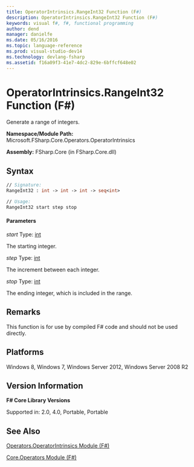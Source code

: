```yaml
---
title: OperatorIntrinsics.RangeInt32 Function (F#)
description: OperatorIntrinsics.RangeInt32 Function (F#)
keywords: visual f#, f#, functional programming
author: dend
manager: danielfe
ms.date: 05/16/2016
ms.topic: language-reference
ms.prod: visual-studio-dev14
ms.technology: devlang-fsharp
ms.assetid: f16a09f3-41e7-4dc2-829e-6bffcf648e02 
---
```


# OperatorIntrinsics.RangeInt32 Function (F#)

Generate a range of integers.

**Namespace/Module Path:** Microsoft.FSharp.Core.Operators.OperatorIntrinsics

**Assembly:** FSharp.Core (in FSharp.Core.dll)


## Syntax

```fsharp
// Signature:
RangeInt32 : int -> int -> int -> seq<int>

// Usage:
RangeInt32 start step stop
```

#### Parameters
*start*
Type: [int](https://msdn.microsoft.com/library/025d5455-3622-4ea5-9573-3ecbd4ee1375)


The starting integer.


*step*
Type: [int](https://msdn.microsoft.com/library/025d5455-3622-4ea5-9573-3ecbd4ee1375)


The increment between each integer.


*stop*
Type: [int](https://msdn.microsoft.com/library/025d5455-3622-4ea5-9573-3ecbd4ee1375)


The ending integer, which is included in the range.


## Remarks
This function is for use by compiled F# code and should not be used directly.

## Platforms
Windows 8, Windows 7, Windows Server 2012, Windows Server 2008 R2


## Version Information
**F# Core Library Versions**

Supported in: 2.0, 4.0, Portable, Portable

## See Also
[Operators.OperatorIntrinsics Module &#40;F&#35;&#41;](Operators.OperatorIntrinsics-Module-%5BFSharp%5D.md)

[Core.Operators Module &#40;F&#35;&#41;](Core.Operators-Module-%5BFSharp%5D.md)